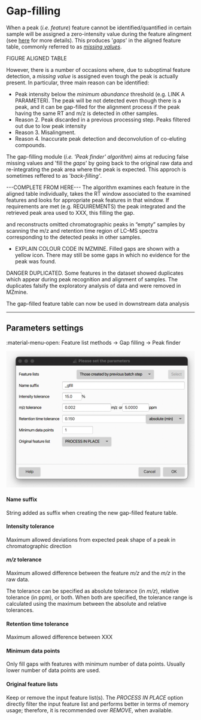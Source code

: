 # **Gap-filling**

When a peak (_i.e._ _feature_) feature cannot be identified/quantified in certain sample will be assigned a zero-intensity value during the feature alingment (see [here](../join_aligner/join_aligner.md) for more details). This produces '_gaps_' in the aligned feature table, commonly referred to as [_missing values_](../../terminology/general-terminology.md#missing-values).

FIGURE ALIGNED TABLE

However, there is a number of occasions where, due to suboptimal feature detection, a _missing value_ is assigned even tough the peak is actually present. In particular, three main reason can be identified: 
- Peak intensity below the _minimum abundance_ threshold (e.g. LINK A PARAMETER). The peak will be not detected even though there is a peak, and it can be gap-filled for the alignment process if the peak having the same RT and m/z is detected in other samples.
- Reason 2. Peak discarded in a previous processing step. Peaks filtered out due to low peak intensity
- Reason 3. Misalingment.
- Reason 4. Inaccurate peak detection and deconvolution of co-eluting compounds.

The gap-filling module (_i.e._ _'Peak finder' algorithm_) aims at reducing false missing values and 'fill the _gaps_' by going back to the original raw data and re-integrating the peak area where the peak is expected. This approch is sometimes reffered to as '_back-filling'_.

---COMPLETE FROM HERE---
The algorithm examines each feature in the aligned table individually, takes the RT window associated to the examined features and looks for appropriate peak features in that window. If requirements are met (e.g. REQUIREMENTS) the peak integrated and the retrieved peak area used to XXX, this filling the gap.

and reconstructs omitted chromatographic peaks in “empty” samples by scanning the m/z and retention time region of LC–MS spectra corresponding to the detected peaks in other samples.

- EXPLAIN COLOUR CODE IN MZMINE. Filled gaps are shown with a yellow icon. There may still be some gaps in which no evidence for the peak was found. 


DANGER DUPLICATED. Some features in the dataset showed duplicates which appear during peak recognition and alignment of samples. The duplicates falsify the exploratory analysis of data and were removed in MZmine.

The gap-filled feature table can now be used in downstream data analysis

---
## Parameters settings
:material-menu-open: Feature list methods → Gap filling → Peak finder

![Gap-filling](gap-filling.png)


#### **Name suffix**
String added as suffix when creating the new gap-filled feature table.

#### **Intensity tolerance**
Maximum allowed deviations from expected peak shape of a peak in chromatographic direction

#### **_m/z_ tolerance**
Maximum allowed difference between the feature _m/z_ and the _m/z_ in the raw data.

The tolerance can be specified as absolute tolerance (in _m/z_), relative tolerance (in ppm), or both. When both are specified, the tolerance range is calculated using the maximum between the absolute and relative tolerances.

#### **Retention time tolerance**
Maximum allowed difference between XXX

#### **Minimum data points**
Only fill gaps with features with minimum number of data points. Usually lower number of data points are used.

#### **Original feature lists**
Keep or remove the input feature list(s). The _PROCESS IN PLACE_ option directly filter the input feature list and performs better in terms of memory usage; therefore, it is recommended over _REMOVE_, when available.





